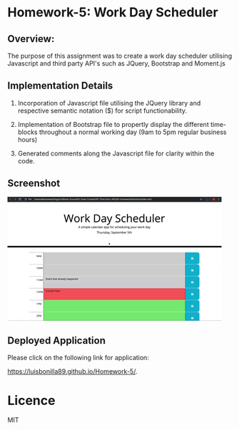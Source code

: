 # Homework-5: Work Day Scheduler

## Overview:

The purpose of this assignment was to create a work day scheduler utilising Javascript and third party API's such as JQuery, Bootstrap and Moment.js

## Implementation Details

1. Incorporation of Javascript file utilising the JQuery library and respective semantic notation ($) for script functionability.

2. Implementation of Bootstrap file to propertly display the different time-blocks throughout a normal working day (9am to 5pm regular business hours)

3. Generated comments along the Javascript file for clarity within the code.

## Screenshot

![A user clicks on slots on the color-coded calendar and edits the events.](./Assets/05-third-party-apis-homework-demo.gif)

## Deployed Application

Please click on the following link for application:

https://luisbonilla89.github.io/Homework-5/.

# Licence

MIT
